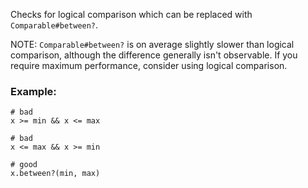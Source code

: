 Checks for logical comparison which can be replaced with `Comparable#between?`.

NOTE: `Comparable#between?` is on average slightly slower than logical comparison,
although the difference generally isn't observable. If you require maximum
performance, consider using logical comparison.

### Example:

    # bad
    x >= min && x <= max

    # bad
    x <= max && x >= min

    # good
    x.between?(min, max)
